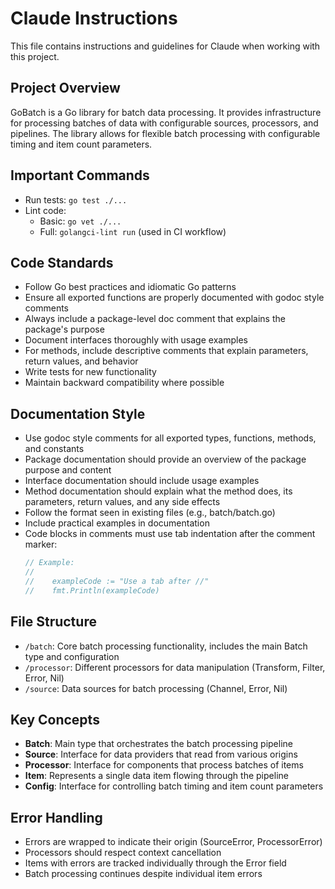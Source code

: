 # Claude Instructions

This file contains instructions and guidelines for Claude when working with this project.

## Project Overview
GoBatch is a Go library for batch data processing. It provides infrastructure for processing batches of data with configurable sources, processors, and pipelines. The library allows for flexible batch processing with configurable timing and item count parameters.

## Important Commands
- Run tests: `go test ./...`
- Lint code: 
  - Basic: `go vet ./...`
  - Full: `golangci-lint run` (used in CI workflow)

## Code Standards
- Follow Go best practices and idiomatic Go patterns
- Ensure all exported functions are properly documented with godoc style comments
- Always include a package-level doc comment that explains the package's purpose
- Document interfaces thoroughly with usage examples
- For methods, include descriptive comments that explain parameters, return values, and behavior
- Write tests for new functionality
- Maintain backward compatibility where possible

## Documentation Style
- Use godoc style comments for all exported types, functions, methods, and constants
- Package documentation should provide an overview of the package purpose and content
- Interface documentation should include usage examples
- Method documentation should explain what the method does, its parameters, return values, and any side effects
- Follow the format seen in existing files (e.g., batch/batch.go)
- Include practical examples in documentation
- Code blocks in comments must use tab indentation after the comment marker:
  ```go
  // Example:
  //
  //	exampleCode := "Use a tab after //"
  //	fmt.Println(exampleCode)
  ```

## File Structure
- `/batch`: Core batch processing functionality, includes the main Batch type and configuration
- `/processor`: Different processors for data manipulation (Transform, Filter, Error, Nil)
- `/source`: Data sources for batch processing (Channel, Error, Nil)

## Key Concepts
- **Batch**: Main type that orchestrates the batch processing pipeline
- **Source**: Interface for data providers that read from various origins
- **Processor**: Interface for components that process batches of items
- **Item**: Represents a single data item flowing through the pipeline
- **Config**: Interface for controlling batch timing and item count parameters

## Error Handling
- Errors are wrapped to indicate their origin (SourceError, ProcessorError)
- Processors should respect context cancellation
- Items with errors are tracked individually through the Error field
- Batch processing continues despite individual item errors